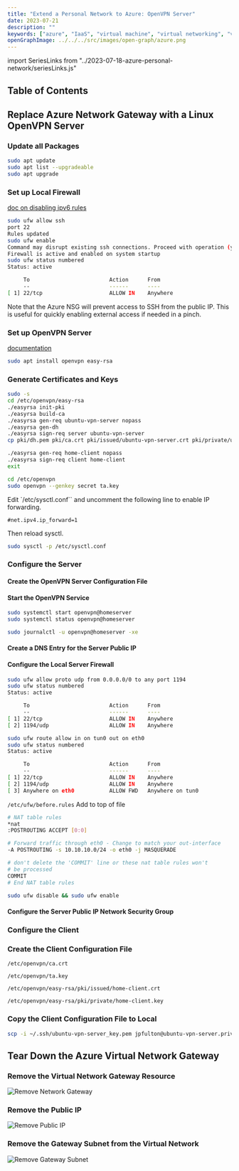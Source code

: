 ```yaml
---
title: "Extend a Personal Network to Azure: OpenVPN Server"
date: 2023-07-21
description: ""
keywords: ["azure", "IaaS", "virtual machine", "virtual networking", "vpn"]
openGraphImage: ../../../src/images/open-graph/azure.png
---
```


import SeriesLinks from "../2023-07-18-azure-personal-network/seriesLinks.js"

<SeriesLinks />

## Table of Contents

## Replace Azure Network Gateway with a Linux OpenVPN Server

### Update all Packages

```bash
sudo apt update
sudo apt list --upgradeable
sudo apt upgrade
```

### Set up Local Firewall

[doc on disabling ipv6 rules](https://tecadmin.net/setup-ufw-for-firewall-on-ubuntu-and-debian/#:~:text=Enable%2FDisable%20IPv6,yes”%20or%20“no”.&text=After%20making%20changes%20disable%20and%20enable%20the%20firewall%20to%20apply%20changes.)

```bash {outputLines: 2-3, 5-6, 8-12}
sudo ufw allow ssh
port 22
Rules updated
sudo ufw enable
Command may disrupt existing ssh connections. Proceed with operation (y|n)? y
Firewall is active and enabled on system startup
sudo ufw status numbered
Status: active

     To                         Action      From
     --                         ------      ----
[ 1] 22/tcp                     ALLOW IN    Anywhere
```

Note that the Azure NSG will prevent access to SSH from the public IP.
This is useful for quickly enabling external access if needed in a pinch.

### Set up OpenVPN Server

[documentation](https://ubuntu.com/server/docs/service-openvpn)

```bash
sudo apt install openvpn easy-rsa
```

### Generate Certificates and Keys

```bash
sudo -s
cd /etc/openvpn/easy-rsa
./easyrsa init-pki
./easyrsa build-ca
./easyrsa gen-req ubuntu-vpn-server nopass
./easyrsa gen-dh
./easyrsa sign-req server ubuntu-vpn-server
cp pki/dh.pem pki/ca.crt pki/issued/ubuntu-vpn-server.crt pki/private/ubuntu-vpn-server.key /etc/openvpn/

./easyrsa gen-req home-client nopass
./easyrsa sign-req client home-client
exit
```

```bash
cd /etc/openvpn
sudo openvpn --genkey secret ta.key
```

Edit `/etc/sysctl.conf`` and uncomment the following line to enable IP forwarding.

`#net.ipv4.ip_forward=1`

Then reload sysctl.

```bash
sudo sysctl -p /etc/sysctl.conf
```

### Configure the Server

#### Create the OpenVPN Server Configuration File

#### Start the OpenVPN Service

```bash
sudo systemctl start openvpn@homeserver
sudo systemctl status openvpn@homeserver
```

```bash
sudo journalctl -u openvpn@homeserver -xe
```

#### Create a DNS Entry for the Server Public IP

#### Configure the Local Server Firewall

```bash {outputLines: 3-8}
sudo ufw allow proto udp from 0.0.0.0/0 to any port 1194
sudo ufw status numbered
Status: active

     To                         Action      From
     --                         ------      ----
[ 1] 22/tcp                     ALLOW IN    Anywhere
[ 2] 1194/udp                   ALLOW IN    Anywhere
```

```bash {outputLines: 3-9}
sudo ufw route allow in on tun0 out on eth0
sudo ufw status numbered
Status: active

     To                         Action      From
     --                         ------      ----
[ 1] 22/tcp                     ALLOW IN    Anywhere
[ 2] 1194/udp                   ALLOW IN    Anywhere
[ 3] Anywhere on eth0           ALLOW FWD   Anywhere on tun0
```

`/etc/ufw/before.rules` Add to top of file

```sh
# NAT table rules
*nat
:POSTROUTING ACCEPT [0:0]

# Forward traffic through eth0 - Change to match your out-interface
-A POSTROUTING -s 10.10.10.0/24 -o eth0 -j MASQUERADE

# don't delete the 'COMMIT' line or these nat table rules won't
# be processed
COMMIT
# End NAT table rules
```

```bash
sudo ufw disable && sudo ufw enable
```

#### Configure the Server Public IP Network Security Group

### Configure the Client

### Create the Client Configuration File

`/etc/openvpn/ca.crt`

`/etc/openvpn/ta.key`

`/etc/openvpn/easy-rsa/pki/issued/home-client.crt`

`/etc/openvpn/easy-rsa/pki/private/home-client.key`

### Copy the Client Configuration File to Local

```bash
scp -i ~/.ssh/ubuntu-vpn-server_key.pem jpfulton@ubuntu-vpn-server.private.jpatrickfulton.com:/home/jpfulton/azure-personal-network.ovpn .
```

## Tear Down the Azure Virtual Network Gateway

### Remove the Virtual Network Gateway Resource

![Remove Network Gateway](./remove-vpn-gateway/delete-vpn-gateway.png)

### Remove the Public IP

![Remove Public IP](./remove-vpn-gateway/delete-public-ip.png)

### Remove the Gateway Subnet from the Virtual Network

![Remove Gateway Subnet](./remove-vpn-gateway/delete-gateway-subnet.png)
